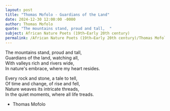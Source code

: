 ```yaml
---
layout: post
title: "Thomas Mofolo - Guardians of the Land"
date: 2024-12-30 12:00:00 -0000
author: Thomas Mofolo
quote: "The mountains stand, proud and tall,  "
subject: African Nature Poets (19th–Early 20th century)
permalink: /African Nature Poets (19th–Early 20th century)/Thomas Mofolo/Thomas Mofolo - Guardians of the Land
---
```


The mountains stand, proud and tall,  
Guardians of the land, watching all,  
With valleys rich and rivers wide,  
In nature's embrace, where my heart resides.

Every rock and stone, a tale to tell,  
Of time and change, of rise and fell,  
Nature weaves its intricate threads,  
In the quiet moments, where all life treads.

- Thomas Mofolo
